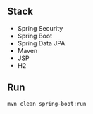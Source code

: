 ## Stack
- Spring Security
- Spring Boot
- Spring Data JPA
- Maven
- JSP
- H2

## Run
```mvn clean spring-boot:run```

